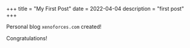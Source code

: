 +++
title = "My First Post"
date = 2022-04-04
description = "first post"
+++

Personal blog `xenoforces.com` created!

Congratulations!
